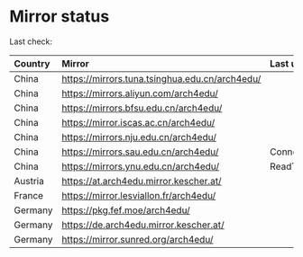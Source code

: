 <script src="./time.js"></script>
# Mirror status
Last check: <script type="text/javascript">localize(1687907973.2382202);</script>

|Country|Mirror|Last update|
|:------|:-----|:----------|
|China|https://mirrors.tuna.tsinghua.edu.cn/arch4edu/|<script type="text/javascript">localize(1687847732);</script>|
|China|https://mirrors.aliyun.com/arch4edu/|<script type="text/javascript">localize(1687847732);</script>|
|China|https://mirrors.bfsu.edu.cn/arch4edu/|<script type="text/javascript">localize(1687847732);</script>|
|China|https://mirror.iscas.ac.cn/arch4edu/|<script type="text/javascript">localize(1687890853);</script>|
|China|https://mirrors.nju.edu.cn/arch4edu/|<script type="text/javascript">localize(1687761394);</script>|
|China|https://mirrors.sau.edu.cn/arch4edu/|ConnectionError|
|China|https://mirrors.ynu.edu.cn/arch4edu/|ReadTimeout|
|Austria|https://at.arch4edu.mirror.kescher.at/|<script type="text/javascript">localize(1687847732);</script>|
|France|https://mirror.lesviallon.fr/arch4edu/|<script type="text/javascript">localize(1687847732);</script>|
|Germany|https://pkg.fef.moe/arch4edu/|<script type="text/javascript">localize(1687847732);</script>|
|Germany|https://de.arch4edu.mirror.kescher.at/|<script type="text/javascript">localize(1687847732);</script>|
|Germany|https://mirror.sunred.org/arch4edu/|<script type="text/javascript">localize(1687847732);</script>|

<script src="./tablefilter/tablefilter.js"></script>
<script src="./table.js"></script>